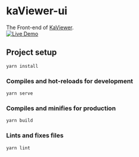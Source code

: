 # kaViewer-ui

The Front-end of [KaViewer](https://github.com/Koooooo-7/KaViewer).  
[![Live Demo](https://developer.stackblitz.com/img/open_in_stackblitz.svg)](https://stackblitz.com/fork/github/KaViewer/KaViewer-UI?terminal=serve)

## Project setup
```
yarn install
```

### Compiles and hot-reloads for development
```
yarn serve
```

### Compiles and minifies for production
```
yarn build
```

### Lints and fixes files
```
yarn lint
```
